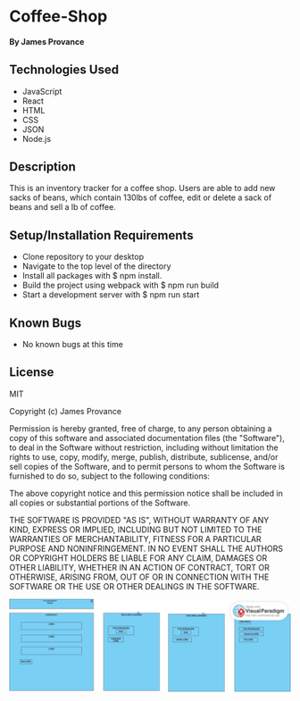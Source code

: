 # Coffee-Shop

#### By James Provance

## Technologies Used

* JavaScript
* React
* HTML
* CSS
* JSON
* Node.js

## Description
This is an inventory tracker for a coffee shop. Users are able to add new sacks of beans, which contain 130lbs of coffee, edit or delete a sack of beans and sell a lb of coffee.


## Setup/Installation Requirements

* Clone repository to your desktop
* Navigate to the top level of the directory
* Install all packages with $ npm install.
* Build the project using webpack with $ npm run build
* Start a development server with $ npm run start

## Known Bugs
* No known bugs at this time

## License
MIT

Copyright (c) James Provance

Permission is hereby granted, free of charge, to any person obtaining a copy
of this software and associated documentation files (the "Software"), to deal
in the Software without restriction, including without limitation the rights
to use, copy, modify, merge, publish, distribute, sublicense, and/or sell
copies of the Software, and to permit persons to whom the Software is
furnished to do so, subject to the following conditions:

The above copyright notice and this permission notice shall be included in all
copies or substantial portions of the Software.

THE SOFTWARE IS PROVIDED "AS IS", WITHOUT WARRANTY OF ANY KIND, EXPRESS OR
IMPLIED, INCLUDING BUT NOT LIMITED TO THE WARRANTIES OF MERCHANTABILITY,
FITNESS FOR A PARTICULAR PURPOSE AND NONINFRINGEMENT. IN NO EVENT SHALL THE
AUTHORS OR COPYRIGHT HOLDERS BE LIABLE FOR ANY CLAIM, DAMAGES OR OTHER
LIABILITY, WHETHER IN AN ACTION OF CONTRACT, TORT OR OTHERWISE, ARISING FROM,
OUT OF OR IN CONNECTION WITH THE SOFTWARE OR THE USE OR OTHER DEALINGS IN THE
SOFTWARE.

![Component Diagram](Untitled.jpg)